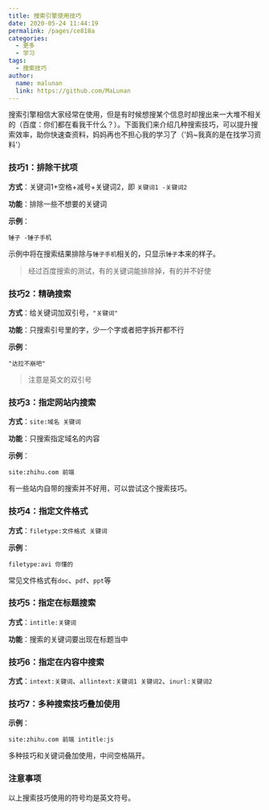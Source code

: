 ```yaml
---
title: 搜索引擎使用技巧
date: 2020-05-24 11:44:19
permalink: /pages/ce818a
categories: 
  - 更多
  - 学习
tags: 
  - 搜索技巧
author: 
  name: malunan
  link: https://github.com/MaLunan
---
```


搜索引擎相信大家经常在使用，但是有时候想搜某个信息时却搜出来一大堆不相关的（百度：你们都在看我干什么？）。下面我们来介绍几种搜索技巧，可以提升搜索效率，助你快速查资料，妈妈再也不担心我的学习了（'妈~我真的是在找学习资料'）


### 技巧1：排除干扰项
**方式**：关键词1+空格+减号+关键词2，即 `关键词1 -关键词2`

**功能**：排除一些不想要的关键词

**示例**：
```
锤子 -锤子手机
```
示例中将在搜索结果排除与`锤子手机`相关的，只显示`锤子`本来的样子。
> 经过百度搜索的测试，有的关键词能排除掉，有的并不好使


### 技巧2：精确搜索
**方式**：给关键词加双引号，`"关键词"`

**功能**：只搜索引号里的字，少一个字或者把字拆开都不行

**示例**：
```
"达拉不崩吧"
```
> 注意是英文的双引号

### 技巧3：指定网站内搜索
**方式**：`site:域名 关键词`

**功能**：只搜索指定域名的内容

**示例**：
```
site:zhihu.com 前端
```
有一些站内自带的搜索并不好用，可以尝试这个搜索技巧。

### 技巧4：指定文件格式
**方式**：`filetype:文件格式 关键词`

**示例**：
```
filetype:avi 你懂的
```
常见文件格式有`doc`、`pdf`、`ppt`等

### 技巧5：指定在标题搜索
**方式**：`intitle:关键词`

**功能**：搜索的关键词要出现在标题当中


### 技巧6：指定在内容中搜索
**方式**：`intext:关键词`、`allintext:关键词1 关键词2`、`inurl:关键词2`


### 技巧7：多种搜索技巧叠加使用
**示例**：
```
site:zhihu.com 前端 intitle:js
```
多种技巧和关键词叠加使用，中间空格隔开。


### 注意事项
以上搜索技巧使用的符号均是英文符号。


